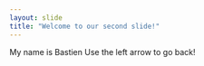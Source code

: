 ```yaml
---
layout: slide
title: "Welcome to our second slide!"
---
```

My name is Bastien
Use the left arrow to go back!
